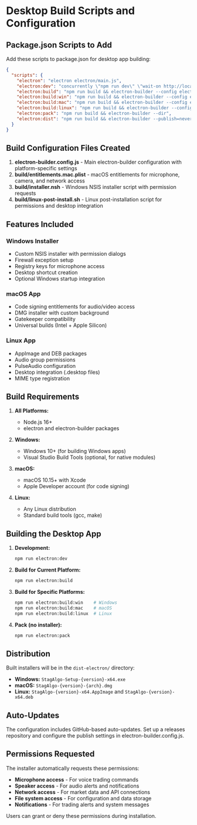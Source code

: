 # Desktop Build Scripts and Configuration

## Package.json Scripts to Add

Add these scripts to package.json for desktop app building:

```json
{
  "scripts": {
    "electron": "electron electron/main.js",
    "electron:dev": "concurrently \"npm run dev\" \"wait-on http://localhost:5173 && electron electron/main.js\"",
    "electron:build": "npm run build && electron-builder --config electron-builder.config.js",
    "electron:build:win": "npm run build && electron-builder --config electron-builder.config.js --win",
    "electron:build:mac": "npm run build && electron-builder --config electron-builder.config.js --mac", 
    "electron:build:linux": "npm run build && electron-builder --config electron-builder.config.js --linux",
    "electron:pack": "npm run build && electron-builder --dir",
    "electron:dist": "npm run build && electron-builder --publish=never"
  }
}
```

## Build Configuration Files Created

1. **electron-builder.config.js** - Main electron-builder configuration with platform-specific settings
2. **build/entitlements.mac.plist** - macOS entitlements for microphone, camera, and network access
3. **build/installer.nsh** - Windows NSIS installer script with permission requests
4. **build/linux-post-install.sh** - Linux post-installation script for permissions and desktop integration

## Features Included

### Windows Installer
- Custom NSIS installer with permission dialogs
- Firewall exception setup
- Registry keys for microphone access
- Desktop shortcut creation
- Optional Windows startup integration

### macOS App
- Code signing entitlements for audio/video access
- DMG installer with custom background
- Gatekeeper compatibility
- Universal builds (Intel + Apple Silicon)

### Linux App
- AppImage and DEB packages
- Audio group permissions
- PulseAudio configuration
- Desktop integration (.desktop files)
- MIME type registration

## Build Requirements

1. **All Platforms:**
   - Node.js 16+
   - electron and electron-builder packages

2. **Windows:**
   - Windows 10+ (for building Windows apps)
   - Visual Studio Build Tools (optional, for native modules)

3. **macOS:**
   - macOS 10.15+ with Xcode
   - Apple Developer account (for code signing)

4. **Linux:**
   - Any Linux distribution
   - Standard build tools (gcc, make)

## Building the Desktop App

1. **Development:**
   ```bash
   npm run electron:dev
   ```

2. **Build for Current Platform:**
   ```bash
   npm run electron:build
   ```

3. **Build for Specific Platforms:**
   ```bash
   npm run electron:build:win    # Windows
   npm run electron:build:mac    # macOS
   npm run electron:build:linux  # Linux
   ```

4. **Pack (no installer):**
   ```bash
   npm run electron:pack
   ```

## Distribution

Built installers will be in the `dist-electron/` directory:

- **Windows:** `StagAlgo-Setup-{version}-x64.exe`
- **macOS:** `StagAlgo-{version}-{arch}.dmg`
- **Linux:** `StagAlgo-{version}-x64.AppImage` and `StagAlgo-{version}-x64.deb`

## Auto-Updates

The configuration includes GitHub-based auto-updates. Set up a releases repository and configure the publish settings in electron-builder.config.js.

## Permissions Requested

The installer automatically requests these permissions:

- **Microphone access** - For voice trading commands
- **Speaker access** - For audio alerts and notifications  
- **Network access** - For market data and API connections
- **File system access** - For configuration and data storage
- **Notifications** - For trading alerts and system messages

Users can grant or deny these permissions during installation.